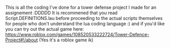 This is all the coding I've done for a tower defense project I made for an assignement :DDDDD
It is recommened that you read Script.DEFINITIONS.lau before proceeding to the actual scripts themselves for people who don't understand the lua coding language :) and if you'd like you can try out the actual game here: https://www.roblox.com/games/108520533222724/Tower-Defence-Project#!/about   (Yes it's a roblox game ik)
